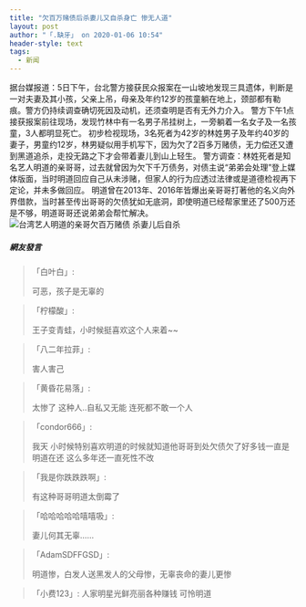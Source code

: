 ```yaml
---
title: "欠百万赌债后杀妻儿又自杀身亡 惨无人道"
layout: post
author: "「.缺牙」 on 2020-01-06 10:54"
header-style: text
tags:
  - 新闻
---
```


据台媒报道：5日下午，台北警方接获民众报案在一山坡地发现三具遗体，判断是一对夫妻及其小孩，父亲上吊，母亲及年约12岁的孩童躺在地上，颈部都有勒痕。警方仍持续调查确切死因及动机，还须查明是否有无外力介入。
警方下午1点接获报案前往现场，发现竹林中有一名男子吊挂树上，一旁躺着一名女子及一名孩童，3人都明显死亡。
初步检视现场，3名死者为42岁的林姓男子及年约40岁的妻子，男童约12岁，林男疑似用手机写下，因为欠了2百多万赌债，无力偿还又遭到黑道追杀，走投无路之下才会带着妻儿到山上轻生。
警方调查：林姓死者是知名艺人明道的亲哥哥，过去就曾因为欠下千万债务，对债主说“弟弟会处理”登上媒体版面，当时明道回应自己从未涉赌，但家人的行为应透过法律或是道德检视再下定论，并未多做回应。
明道曾在2013年、2016年皆爆出亲哥哥打著他的名义向外界借款，当时甚至传出哥哥的欠债犹如无底洞，即使明道已经帮家里还了500万还是不够，明道哥哥还说弟弟会帮忙解决。
<img src="http://images.feileyuan.com/images/ueditor/202001061054000014.jpg" title="台湾艺人明道的亲哥欠百万赌债 杀妻儿后自杀" alt="台湾艺人明道的亲哥欠百万赌债 杀妻儿后自杀">

##### 網友發言 
> 「白叶白」:
> <p>可恶，孩子是无辜的&nbsp;</p>

> 「柠檬酸」:
> <p>王子变青蛙，小时候挺喜欢这个人来着~~</p>

> 「八二年拉菲」:
> <p>害人害己</p>

> 「黄昏花易落」:
> <p>太惨了 这种人..自私又无能 连死都不敢一个人</p>

> 「condor666」:
> <p>我天 小时候特别喜欢明道的时候就知道他哥哥到处欠债欠了好多钱一直是明道在还 这么多年还一直死性不改</p>

> 「我是你跌跌跌啊」:
> <p>有这种哥哥明道太倒霉了</p>

> 「哈哈哈哈哈嘻嘻吸」:
> <p>妻儿何其无辜……</p>

> 「AdamSDFFGSD」:
> <p>明道惨，白发人送黑发人的父母惨，无辜丧命的妻儿更惨</p>

> 「小费123」:
> 人家明星光鲜亮丽各种赚钱 可怜明道


